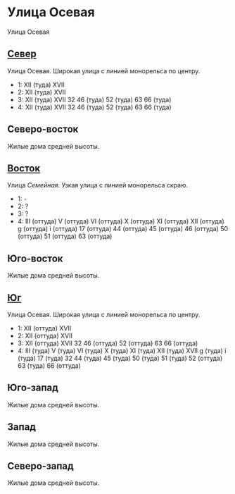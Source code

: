 # Улица Осевая

Улица Осевая

## [Север](./500080.md)

Улица Осевая.
Широкая улица с линией монорельса по центру.

* 1:    XII (туда)  XVII
* 2:    XII (туда)  XVII
* 3:    XII (туда)  XVII    32  46 (туда) 52 (туда) 63  66 (туда)
* 4:    XII (туда)  XVII    32  46 (туда) 52 (туда) 63  66 (туда)

## Северо-восток

Жилые дома средней высоты.

## [Восток](./510085.md)

Улица *Семейная*.
Узкая улица с линией монорельса скраю.

* 1:    -
* 2:    ?
* 3:    ?
* 4:    III (оттуда)    V (оттуда)      VI (оттуда)     X (оттуда)      XI (оттуда)
        XII (оттуда)    g (оттуда)  i (оттуда)
        17 (оттуда) 44 (оттуда) 45 (оттуда) 46 (оттуда) 50 (оттуда)
        51 (оттуда) 63 (оттуда)

## Юго-восток

Жилые дома средней высоты.

## [Юг](./500090.md)

Улица Осевая.
Широкая улица с линией монорельса по центру.

* 1:    XII (оттуда)    XVII
* 2:    XII (оттуда)    XVII
* 3:    XII (оттуда)    XVII
        32  46 (оттуда) 52 (оттуда) 63  66 (оттуда)
* 4:    III (туда)  V (туда)    VI (туда)   X (туда)    XI (туда)
        XII (туда)  XVII    g (туда)    i (туда)
        17 (туда)   32  44 (туда)   45 (туда)   50 (туда)
        51 (туда)   52 (оттуда) 63 (туда)   66 (оттуда)

## Юго-запад

Жилые дома средней высоты.

## Запад

Жилые дома средней высоты.

## Северо-запад

Жилые дома средней высоты.
